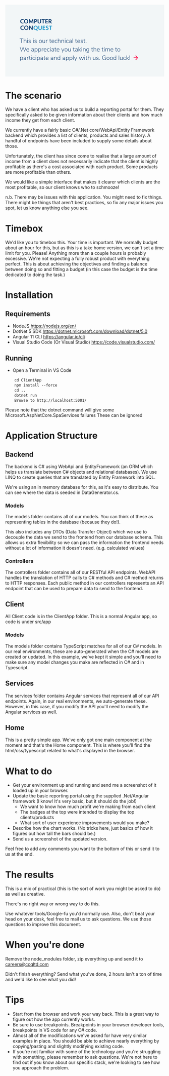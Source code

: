 <img src="https://github.com/computerconquest/TechnicalTest/blob/master/techtestwelcome.svg" alt="We appreciate you taking the time to participate in our technical test.">

# The scenario

We have a client who has asked us to build a reporting portal for them. They specifically asked to be given information about their clients and how much income they get from each client.

We currently have a fairly basic C#/.Net core/WebApi/Entity Framework backend which provides a list of clients, products and sales history. A handful of endpoints have been included to supply some details about those.

Unfortunately, the client has since come to realise that a large amount of income from a client does not necessarily indicate that the client is highly profitable as there's a cost associated with each product. Some products are more profitable than others.

We would like a simple interface that makes it clearer which clients are the most profitable, so our client knows who to schmooze!

n.b. There may be issues with this application. You might need to fix things. There might be things that aren't best practices, so fix any major issues you spot, let us know anything else you see.

# Timebox

We'd like you to timebox this. Your time is important. We normally budget about an hour for this, but as this is a take home version, we can't set a time limit for you. Please! Anything more than a couple hours is probably excessive. We're not expecting a fully robust product with everything perfect. This is about achieving the objectives and finding a balance between doing so and fitting a budget (in this case the budget is the time dedicated to doing the task.)

# Installation

## Requirements

- NodeJS https://nodejs.org/en/
- DotNet 5 SDK https://dotnet.microsoft.com/download/dotnet/5.0
- Angular 11 CLI https://angular.io/cli
- Visual Studio Code (Or Visual Studio) https://code.visualstudio.com/

## Running

- Open a Terminal in VS Code

```
    cd ClientApp
    npm install --force
    cd ..
    dotnet run
    Browse to http://localhost:5001/
```

Please note that the dotnet command will give some Microsoft.AspNetCore.SpaServices failures
These can be ignored

# Application Structure

## Backend

The backend is C# using WebApi and EntityFramework (an ORM which helps us translate between C# objects and relational databases). We use LINQ to create queries that are translated by Entity Framework into SQL.

We're using an in memory database for this, as it's easy to distribute. You can see where the data is seeded in DataGenerator.cs.

### Models

The models folder contains all of our models. You can think of these as representing tables in the database (because they do!).

This also includes any DTOs (Data Transfer Object) which we use to decouple the data we send to the frontend from our database schema. This allows us extra flexibility so we can pass the information the frontend needs without a lot of information it doesn't need. (e.g. calculated values)

### Controllers

The controllers folder contains all of our RESTful API endpoints. WebAPI handles the translation of HTTP calls to C# methods and C# method returns to HTTP responses. Each public method in our controllers represents an API endpoint that can be used to prepare data to send to the frontend.

## Client

All Client code is in the ClientApp folder. This is a normal Angular app, so code is under src/app

### Models

The models folder contains TypeScript matches for all of our C# models. In our real environments, these are auto-generated when the C# models are created or updated. In this example, we've kept it simple and you'll need to make sure any model changes you make are reflected in C# and in Typescript.

## Services

The services folder contains Angular services that represent all of our API endpoints. Again, in our real environments, we auto-generate these. However, in this case, if you modify the API you'll need to modify the Angular services as well.

## Home

This is a pretty simple app. We've only got one main component at the moment and that's the Home component. This is where you'll find the html/css/typescript related to what's displayed in the browser.

# What to do

- Get your environment up and running and send me a screenshot of it loaded up in your browser.
- Update the basic reporting portal using the supplied .Net/Angular framework (I know! It's very basic, but it should do the job!)
  - We want to know how much profit we're making from each client
  - The badges at the top were intended to display the top clients/products
  - What sort of user experience improvements would you make?
- Describe how the chart works. (No tricks here, just basics of how it figures out how tall the bars should be.)
- Send us a screenshot of the updated version.

Feel free to add any comments you want to the bottom of this or send it to us at the end.

# The results

This is a mix of practical (this is the sort of work you might be asked to do) as well as creative.

There's no right way or wrong way to do this.

Use whatever tools/Google-fu you'd normally use. Also, don't beat your head on your desk, feel free to mail us to ask questions. We use those questions to improve this document.

# When you're done

Remove the node_modules folder, zip everything up and send it to careers@ccqltd.com


Didn't finish everything? Send what you've done, 2 hours isn't a ton of time and we'd like to see what you did!

# Tips

- Start from the browser and work your way back. This is a great way to figure out how the app currently works.
- Be sure to use breakpoints. Breakpoints in your browser developer tools, breakpoints in VS code for any C# code.
- Almost all of the modifications we've asked for have very similar examples in place. You should be able to achieve nearly everything by copying/pasting and slightly modifying existing code.
- If you're not familiar with some of the technology and you're struggling with something, please remember to ask questions. We're not here to find out if you know about our specific stack, we're looking to see how you approach the problem.
